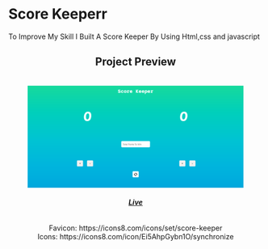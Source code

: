 <h1>Score Keeperr</h1>
To Improve My Skill I Built A Score Keeper By Using Html,css and javascript
<div align="center">
<h2 align="center">Project Preview</h2>
<br>
<img width='85%' src = "https://github.com/D-pak24/Score-keeper/blob/58479c90bde6b96e1dbebe267efe87fc397c4a49/assets/preview-img.png">
</div>
<br>
<div align="center">
<a href="https://dpak24-score-keeper.netlify.app/"><b><i>Live</i></b></a>
</div>
<br>
<br>
<div align="center">
Favicon: https://icons8.com/icons/set/score-keeper
<br>
Icons: https://icons8.com/icon/Ei5AhpGybn1O/synchronize
</div>

